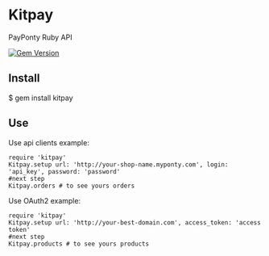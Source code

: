 # Kitpay

PayPonty Ruby API

[![Gem Version](https://badge.fury.io/rb/kitpay.png)](http://badge.fury.io/rb/kitpay)

## Install

$ gem install kitpay

## Use

Use api clients example:

    require 'kitpay'
    Kitpay.setup url: 'http://your-shop-name.myponty.com', login: 'api_key', password: 'password'
    #next step
    Kitpay.orders # to see yours orders

Use OAuth2 example:

    require 'kitpay'
    Kitpay.setup url: 'http://your-best-domain.com', access_token: 'access token'
    #next step
    Kitpay.products # to see yours products



